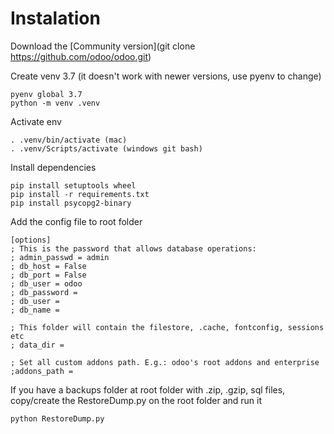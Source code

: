 # Instalation

Download the [Community version](git clone https://github.com/odoo/odoo.git)

Create venv 3.7 (it doesn't work with newer versions, use pyenv to change)

```
pyenv global 3.7
python -m venv .venv
```

Activate env

```
. .venv/bin/activate (mac)
. .venv/Scripts/activate (windows git bash)

```

Install dependencies

```
pip install setuptools wheel
pip install -r requirements.txt
pip install psycopg2-binary
```

Add the config file to root folder

```
[options]
; This is the password that allows database operations:
; admin_passwd = admin
; db_host = False
; db_port = False
; db_user = odoo
; db_password = 
; db_user = 
; db_name = 

; This folder will contain the filestore, .cache, fontconfig, sessions etc
; data_dir = 

; Set all custom addons path. E.g.: odoo's root addons and enterprise
;addons_path = 
```

If you have a backups folder at root folder with .zip, .gzip, sql files, copy/create the RestoreDump.py on the root folder and run it

```
python RestoreDump.py
```
